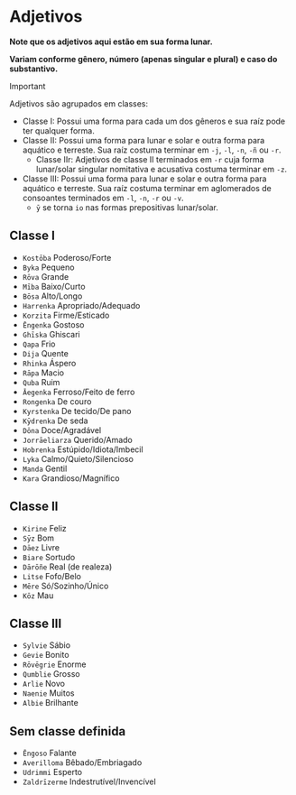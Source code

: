 # Adjetivos

**Note que os adjetivos aqui estão em sua forma lunar.**

**Variam conforme gênero, número (apenas singular e plural) e caso do substantivo.**

<!-- prettier-ignore-start -->
> [!IMPORTANT]
> Adjetivos são agrupados em classes:
>
> -   Classe I: Possui uma forma para cada um dos gêneros e sua raíz pode ter qualquer forma.
> -   Classe II: Possui uma forma para lunar e solar e outra forma para aquático e terreste. Sua raíz costuma terminar em `-j`, `-l`, `-n`, `-ñ` ou `-r`. 
> 		- Classe IIr: Adjetivos de classe II terminados em `-r` cuja forma lunar/solar singular nomitativa e acusativa costuma terminar em `-z`.
> -   Classe III: Possui uma forma para lunar e solar e outra forma para aquático e terreste. Sua raíz costuma terminar em aglomerados de consoantes terminados em `-l`, `-n`, `-r` ou `-v`.
> 		- `ȳ` se torna `io` nas formas prepositivas lunar/solar.
<!-- prettier-ignore-end -->

## Classe I

-   `Kostōba` Poderoso/Forte
-   `Byka` Pequeno
-   `Rōva` Grande
-   `Mība` Baixo/Curto
-   `Bōsa` Alto/Longo
-   `Harrenka` Apropriado/Adequado
-   `Korzita` Firme/Esticado
-   `Ēngenka` Gostoso
-   `Ghīska` Ghiscari
-   `Qapa` Frio
-   `Dija` Quente
-   `Rhinka` Áspero
-   `Rāpa` Macio
-   `Quba` Ruim
-   `Āegenka` Ferroso/Feito de ferro
-   `Rongenka` De couro
-   `Kyrstenka` De tecido/De pano
-   `Kȳdrenka` De seda
-   `Dōna` Doce/Agradável
-   `Jorrāeliarza` Querido/Amado
-   `Hobrenka` Estúpido/Idiota/Imbecil
-   `Lyka` Calmo/Quieto/Silencioso
-   `Manda` Gentil
-   `Kara` Grandioso/Magnífico

## Classe II

-   `Kirine` Feliz
-   `Sȳz` Bom
-   `Dāez` Livre
-   `Biare` Sortudo
-   `Dārōñe` Real (de realeza)
-   `Litse` Fofo/Belo
-   `Mēre` Só/Sozinho/Único
-   `Kōz` Mau

## Classe III

-   `Sylvie` Sábio
-   `Gevie` Bonito
-   `Rōvēgrie` Enorme
-   `Qumblie` Grosso
-   `Arlie` Novo
-   `Naenie` Muitos
-   `Albie` Brilhante

## Sem classe definida

-   `Ēngoso` Falante
-   `Averilloma` Bêbado/Embriagado
-   `Udrimmi` Esperto
-   `Zaldrīzerme` Indestrutível/Invencível
